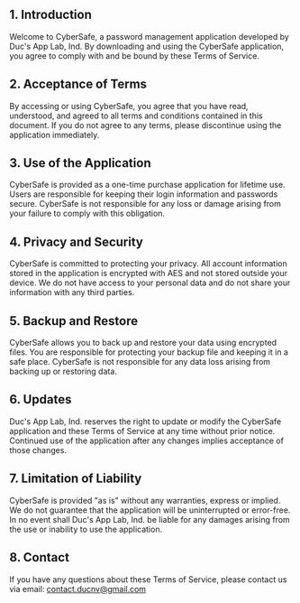 ## **1\. Introduction**

Welcome to CyberSafe, a password management application developed by Duc's App Lab, Ind. By downloading and using the CyberSafe application, you agree to comply with and be bound by these Terms of Service.

## **2\. Acceptance of Terms**

By accessing or using CyberSafe, you agree that you have read, understood, and agreed to all terms and conditions contained in this document. If you do not agree to any terms, please discontinue using the application immediately.

## **3\. Use of the Application**

CyberSafe is provided as a one-time purchase application for lifetime use. Users are responsible for keeping their login information and passwords secure. CyberSafe is not responsible for any loss or damage arising from your failure to comply with this obligation.

## **4\. Privacy and Security**

CyberSafe is committed to protecting your privacy. All account information stored in the application is encrypted with AES and not stored outside your device. We do not have access to your personal data and do not share your information with any third parties.

## **5\. Backup and Restore**

CyberSafe allows you to back up and restore your data using encrypted files. You are responsible for protecting your backup file and keeping it in a safe place. CyberSafe is not responsible for any data loss arising from backing up or restoring data.

## **6\. Updates**

Duc's App Lab, Ind. reserves the right to update or modify the CyberSafe application and these Terms of Service at any time without prior notice. Continued use of the application after any changes implies acceptance of those changes.

## **7\. Limitation of Liability**

CyberSafe is provided "as is" without any warranties, express or implied. We do not guarantee that the application will be uninterrupted or error-free. In no event shall Duc's App Lab, Ind. be liable for any damages arising from the use or inability to use the application.

## **8\. Contact**

If you have any questions about these Terms of Service, please contact us via email: <contact.ducnv@gmail.com>